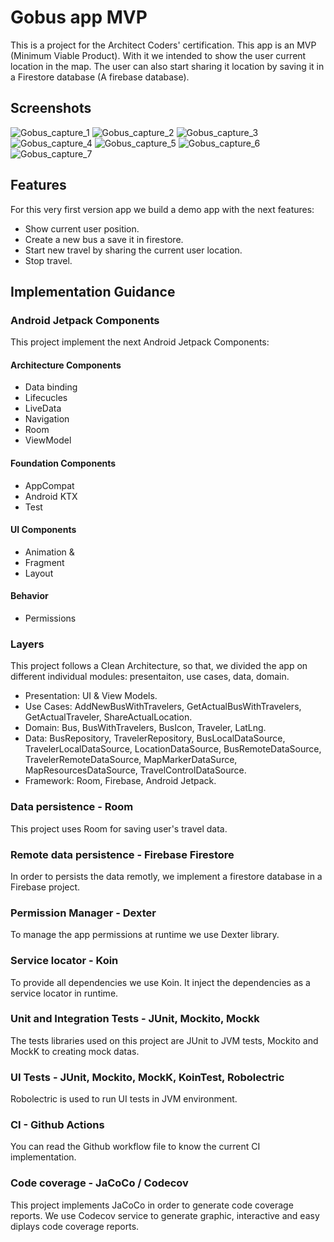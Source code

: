 # Gobus app MVP

This is a project for the Architect Coders' certification. This app is an MVP (Minimum Viable Product).
With it we intended to show the user current location in the map. The user can also start sharing it
location by saving it in a Firestore database (A firebase database).

## Screenshots

![Gobus_capture_1](screenshots/gobus_capture_1.jpg)
![Gobus_capture_2](screenshots/gobus_capture_2.jpg)
![Gobus_capture_3](screenshots/gobus_capture_3.jpg)
![Gobus_capture_4](screenshots/gobus_capture_4.jpg)
![Gobus_capture_5](screenshots/gobus_capture_5.jpg)
![Gobus_capture_6](screenshots/gobus_capture_6.jpg)
![Gobus_capture_7](screenshots/gobus_capture_7.jpg)

## Features

For this very first version app we build a demo app with the next features:

- Show current user position.
- Create a new bus a save it in firestore.
- Start new travel by sharing the current user location.
- Stop travel.

## Implementation Guidance

### Android Jetpack Components

This project implement the next Android Jetpack Components:

#### Architecture Components

- Data binding
- Lifecucles
- LiveData
- Navigation
- Room
- ViewModel

#### Foundation Components

- AppCompat
- Android KTX
- Test

#### UI Components

- Animation &
- Fragment
- Layout

#### Behavior

- Permissions

### Layers

This project follows a Clean Architecture, so that, we divided the app on different individual modules: presentaiton, use cases, data, domain.

- Presentation: UI & View Models.
- Use Cases: AddNewBusWithTravelers, GetActualBusWithTravelers, GetActualTraveler, ShareActualLocation.
- Domain: Bus, BusWithTravelers, BusIcon, Traveler, LatLng.
- Data: BusRepository, TravelerRepository, BusLocalDataSource, TravelerLocalDataSource, LocationDataSource, BusRemoteDataSource, TravelerRemoteDataSource, MapMarkerDataSurce, MapResourcesDataSource, TravelControlDataSource.
- Framework: Room, Firebase, Android Jetpack.

### Data persistence - Room

This project uses Room for saving user's travel data.

### Remote data persistence - Firebase Firestore

In order to persists the data remotly, we implement a firestore database in a Firebase project.

### Permission Manager - Dexter

To manage the app permissions at runtime we use Dexter library.

### Service locator - Koin

To provide all dependencies we use Koin. It inject the dependencies as a service locator in runtime.

### Unit and Integration Tests - JUnit, Mockito, Mockk

The tests libraries used on this project are JUnit to JVM tests, Mockito and MockK to creating mock datas. 

### UI Tests - JUnit, Mockito, MockK, KoinTest, Robolectric

Robolectric is used to run UI tests in JVM environment.

### CI - Github Actions

You can read the Github workflow file to know the current CI implementation.

### Code coverage - JaCoCo / Codecov

This project implements JaCoCo in order to generate code coverage reports. We use Codecov service to generate graphic, interactive and easy diplays code coverage reports.